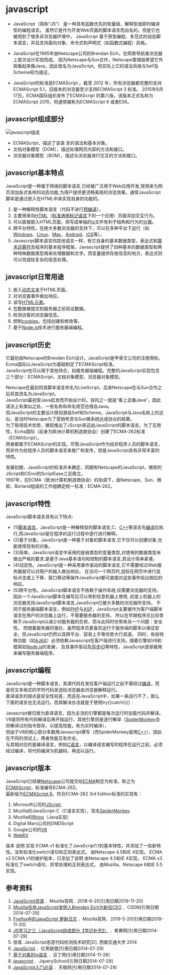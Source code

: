 
# javascript

* JavaScript（简称“JS”） 是一种具有函数优先的轻量级，解释型或即时编译型的编程语言。
虽然它是作为开发Web页面的脚本语言而出名的，但是它也被用到了很多非浏览器环境中，
JavaScript 基于原型编程、多范式的动态脚本语言，并且支持面向对象、命令式和声明式（如函数式编程）风格。

* JavaScript在1995年由Netscape公司的Brendan Eich，在网景导航者浏览器上首次设计实现而成。
因为Netscape与Sun合作，Netscape管理层希望它外观看起来像Java，因此取名为JavaScript。但实际上它的语法风格与Self及Scheme较为接近。

* JavaScript的标准是ECMAScript 。截至 2012 年，所有浏览器都完整的支持ECMAScript 5.1，旧版本的浏览器至少支持ECMAScript 3 标准。
2015年6月17日，ECMA国际组织发布了ECMAScript 的第六版，该版本正式名称为 ECMAScript 2015，但通常被称为ECMAScript 6 或者ES6。


## javascript组成部分

![javascript组成](https://gss2.bdstatic.com/-fo3dSag_xI4khGkpoWK1HF6hhy/baike/s%3D250/sign=103c88deb21c8701d2b6b5e3177f9e6e/730e0cf3d7ca7bcb3409f115bf096b63f624a89d.jpg)
* ECMAScript，描述了该语 言的语法和基本对象。
* 文档对象模型（DOM），描述处理网页内容的方法和接口。
* 浏览器对象模型（BOM），描述与浏览器进行交互的方法和接口。

## javascript基本特点


JavaScript是一种属于网络的脚本语言,已经被广泛用于Web应用开发,常用来为网页添加各式各样的动态功能,为用户提供更流畅美观的浏览效果。通常JavaScript脚本是通过嵌入在HTML中来实现自身的功能的。

1. 是一种解释性脚本语言（代码不进行[预编译]()）。
2. 主要用来向[HTML]()（[标准通用标记语言]()下的一个应用）页面添加交互行为。
3. 可以直接嵌入HTML页面，但写成单独的[js]()文件有利于结构和行为的[分离]()。
4. 跨平台特性，在绝大多数浏览器的支持下，可以在多种平台下运行（如[Windows]()、[Linux]()、[Mac]()、[Android]()、[iOS]()等）。
5. Javascript脚本语言同其他语言一样，有它自身的基本数据类型，表达式和[算术运算符]()及程序的基本程序框架。Javascript提供了四种基本的数据类型和两种特殊数据类型用来处理数据和文字。而变量提供存放信息的地方，表达式则可以完成较复杂的信息处理。


## javascript日常用途

1. 嵌入[动态文本]()于HTML页面。
2. 对浏览器事件做出响应。
3. 读写[HTML元素]()。
4. 在数据被提交到服务器之前验证数据。
5. 检测访客的浏览器信息。
6. 控制[cookies]()，包括创建和修改等。
7. 基于[Node.js]()技术进行服务器端编程。

## javascript历史

它最初由Netscape的Brendan Eich设计。JavaScript是甲骨文公司的注册商标。Ecma国际以JavaScript为基础制定了ECMAScript标准。  
JavaScript也可以用于其他场合，如服务器端编程。完整的JavaScript实现包含三个部分：ECMAScript，文档对象模型，浏览器对象模型。

Netscape在最初将其脚本语言命名为LiveScript，后来Netscape在与Sun合作之后将其改名为JavaScript。  
JavaScript最初受Java启发而开始设计的，目的之一就是“看上去像Java”，因此语法上有类似之处，一些名称和命名规范也借自Java。  
但JavaScript的主要设计原则源自Self和Scheme。JavaScript与Java名称上的近似，是当时Netscape为了营销考虑与Sun微系统达成协议的结果。  
为了取得技术优势，微软推出了JScript来迎战JavaScript的脚本语言。为了互用性，Ecma国际（前身为欧洲计算机制造商协会）创建了ECMA-262标准（ECMAScript）。  
两者都属于ECMAScript的实现。尽管JavaScript作为给非程序人员的脚本语言，而非作为给程序人员的脚本语言来推广和宣传，但是JavaScript具有非常丰富的特性。

发展初期，JavaScript的标准并未确定，同期有Netscape的JavaScript，微软的JScript和CEnvi的ScriptEase三足鼎立。  
1997年，在ECMA（欧洲计算机制造商协会）的协调下，由Netscape、Sun、微软、Borland组成的工作组确定统一标准：ECMA-262。
## javascript特性

JavaScript脚本语言具有以下特点:
* (1)[脚本语言]()。JavaScript是一种解释型的脚本语言,C、[C++]()等语言先[编译]()后执行,而JavaScript是在程序的运行过程中逐行进行解释。
* (2)基于对象。JavaScript是一种基于对象的脚本语言,它不仅可以创建对象,也能使用现有的对象。
* (3)简单。JavaScript语言中采用的是弱类型的变量类型,对使用的数据类型未做出严格的要求,是基于Java基本语句和控制的脚本语言,其设计简单紧凑。
* (4)动态性。JavaScript是一种采用事件驱动的脚本语言,它不需要经过Web服务器就可以对用户的输入做出响应。
     在访问一个网页时,鼠标在网页中进行鼠标点击或上下移、窗口移动等操作JavaScript都可直接对这些事件给出相应的响应。
* (5)跨平台性。JavaScript脚本语言不依赖于操作系统,仅需要浏览器的支持。因此一个JavaScript脚本在编写后可以带到任意机器上使用,
前提上机器上的浏览器支持JavaScript脚本语言,JavaScript已被大多数的浏览器所支持。
不同于服务器端脚本语言，例如[PHP]()与[ASP]()，JavaScript主要被作为客户端脚本语言在用户的浏览器上运行，不需要服务器的支持。
所以在早期程序员比较青睐于JavaScript以减少对服务器的负担，而与此同时也带来另一个问题：安全性。
而随着服务器的强壮，虽然程序员更喜欢运行于服务端的脚本以保证安全，但JavaScript仍然以其跨平台、容易上手等优势大行其道。
同时，有些特殊功能（如[AJAX]()）必须依赖Javascript在客户端进行支持。随着引擎如V8和框架如[Node.js]()的发展，
及其事件驱动及[异步IO]()等特性，JavaScript逐渐被用来编写服务器端程序。

## javascript编程

JavaScript是一种脚本语言，其源代码在发往客户端运行之前不需经过[编译]()，而是将文本格式的字符代码发送给浏览器由浏览器解释运行。  
直译语言的弱点是安全性较差，而且在JavaScript中，如果一条运行不了，那么下面的语言也无法运行。而其解决办法就是于使用try{}catch(){}︰

Javascript被归类为直译语言，因为主流的引擎都是每次运行时加载代码并解译。  
V8是将所有代码解译后再开始运行，其他引擎则是逐行解译（[SpiderMonkey]()会将解译过的指令暂存，以提高性能，称为实时编译），  
但由于V8的核心部分多数用Javascript撰写（而SpiderMonkey是用[C++]()），因此在不同的测试上，两者性能互有优劣。  
与其相对应的是编译语言，例如[C语言]()，以编译语言编写的程序在运行之前，必须经过编译，将代码编译为机器码，再加以运行。


## javascript版本

JavaScript已经被[Netscape]()公司提交给[ECMA]()制定为标准，称之为[ECMAScript]()，标准编号ECMA-262。  
最新版为[ECMAScript 6]()。符合ECMA-262 3rd Edition标准的实现有：

1. Microsoft公司的[JScript]().
2. Mozilla的JavaScript-C（C语言实现），现名[SpiderMonkey]()
3. Mozilla的[Rhino]()（Java实现）
4. Digital Mars公司的DMDScript
5. Google公司的[V8]()
6. [WebKit]()

版本	说明	实现
ECMA v1	标准化了JavaScript1.1的基本特性，并添加了一些新特性。没有标准化switch语句和正则表达式。	由Netscape 4.5和IE 4实现。
ECMA v2	ECMA v1的维护版本，只添加了说明	由Netscape 4.5和IE 4实现。
ECMA v3	标准化了switch语句、异常处理和正则表达式。	由Mozilla、Netscape 6和IE 5.5实现。

##  参考资料
1. []( "向上跳转") [JavaScript资源]() ．Mozilla官网．2018-6-20[引用日期2019-11-20]
2. []( "向上跳转") [Mozilla任命JavaScript发明人Brendan Eich为新任CEO]() ．CSDN[引用日期2014-07-29]
3. []( "向上跳转") [Firefox中的JavaScript 更新日志]() ．Mozilla官网．2019-5-20[引用日期2019-11-20]
4. []( "向上跳转") [JS学习之三（JavaScript组成部分【学识补充】）]() ．希赛网[引用日期2014-07-29]
5. []( "向上跳转") 徐青. JavaScript恶意代码检测技术研究[D]. 西南交通大学 2014
6. []( "向上跳转") [JavaScript]() ．红黑联盟[引用日期2014-07-29]
7. []( "向上跳转") [基于对象的js语言]() ．豆丁网[引用日期2014-11-28]
8. []( "向上跳转") [javascript]() ．JquerySchool[引用日期2014-07-29]
9. []( "向上跳转") [JavaScript入门必读]() ．天极网[引用日期2014-07-29]
